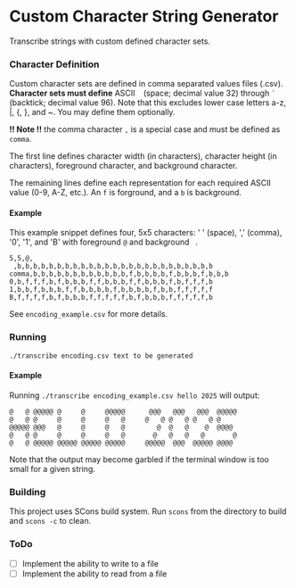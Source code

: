# Custom Character String Generator
Transcribe strings with custom defined character sets.

### Character Definition
Custom character sets are defined in comma separated values files (.csv).
**Character sets must define** ASCII ` ` (space; decimal value 32) through ``` ` ``` (backtick; decimal value 96).
Note that this excludes lower case letters a-z, |, {, }, and ~. You may define them optionally.

**!! Note !!** the comma character `,` is a special case and must be defined as `comma`.

The first line defines character width (in characters), character height (in characters), foreground character, and background character.

The remaining lines define each representation for each required ASCII value (0-9, A-Z, etc.). An `f` is forground, and a `b` is background.

#### Example
This example snippet defines four, 5x5 characters: ' ' (space), ',' (comma), '0', '1', and 'B' with foreground `@` and background ` `.

    5,5,@, 
     ,b,b,b,b,b,b,b,b,b,b,b,b,b,b,b,b,b,b,b,b,b,b,b,b,b
    comma,b,b,b,b,b,b,b,b,b,b,b,b,f,b,b,b,b,f,b,b,b,f,b,b,b
    0,b,f,f,f,b,f,b,b,b,f,f,b,b,b,f,f,b,b,b,f,b,f,f,f,b
    1,b,b,f,b,b,b,f,f,b,b,b,b,f,b,b,b,b,f,b,b,f,f,f,f,f
    B,f,f,f,f,b,f,b,b,b,f,f,f,f,f,b,f,b,b,b,f,f,f,f,f,b

See `encoding_example.csv` for more details.

### Running
`./transcribe encoding.csv text to be generated`

#### Example
Running `./transcribe encoding_example.csv hello 2025` will output:

    @   @ @@@@@ @     @     @@@@@      @@@   @@@   @@@  @@@@@
    @   @ @     @     @     @   @     @   @ @   @ @   @ @    
    @@@@@ @@@   @     @     @   @        @  @   @    @  @@@@ 
    @   @ @     @     @     @   @       @   @   @   @       @
    @   @ @@@@@ @@@@@ @@@@@ @@@@@     @@@@@  @@@  @@@@@ @@@@ 

Note that the output may become garbled if the terminal window is too small for a given string.

### Building
This project uses SCons build system. Run `scons` from the directory to build and `scons -c` to clean.


### ToDo
- [ ] Implement the ability to write to a file
- [ ] Implement the ability to read from a file
